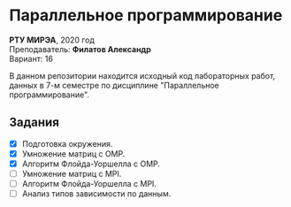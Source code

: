 # Параллельное программирование

**РТУ МИРЭА**, 2020 год  
Преподаватель: **Филатов Александр**  
Вариант: 16

В данном репозитории находится исходный код лабораторных работ, данных в 7-м семестре по дисциплине "Параллельное программирование".

## Задания

- [x] Подготовка окружения.
- [x] Умножение матриц с OMP.
- [x] Алгоритм Флойда-Уоршелла с OMP.
- [ ] Умножение матриц с MPI.
- [ ] Алгоритм Флойда-Уоршелла с MPI.
- [ ] Анализ типов зависимости по данным.
